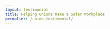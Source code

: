 ```yaml
---
layout: testimonial
title: Helping Unions Make a Safer Workplace
permalink: /union_testimonial/
---
```


